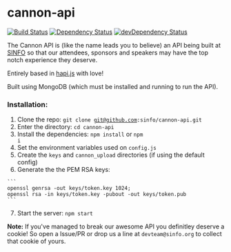 cannon-api
===============
[![Build Status](https://travis-ci.org/sinfo/cannon-api.svg)](https://travis-ci.org/sinfo/cannon-api)
[![Dependency Status](https://david-dm.org/sinfo/cannon-api.svg?style=flat)](https://david-dm.org/sinfo/cannon-api)
[![devDependency Status](https://david-dm.org/sinfo/cannon-api/dev-status.svg?style=flat)](https://david-dm.org/sinfo/cannon-api#info=devDependencies)


The Cannon API is (like the name leads you to believe) an API being built at [SINFO](http://sinfo.org) so that our attendees, sponsors and speakers may have the top notch experience they deserve.

Entirely based in [hapi.js](http://hapijs.com) with love!

Built using MongoDB (which must be installed and running to run the API).

### Installation:
  1. Clone the repo: <code>git clone git@github.com:sinfo/cannon-api.git</code>
  2. Enter the directory: <code>cd cannon-api</code>
  3. Install the dependencies: <code>npm install</code> or <code>npm i</code>
  4. Set the environment variables used on <code>config.js</code>
  5. Create the <code>keys</code> and <code>cannon_upload</code> directories (if using the default config)
  6. Generate the the PEM RSA keys:

    ```
    openssl genrsa -out keys/token.key 1024;
    openssl rsa -in keys/token.key -pubout -out keys/token.pub
    ```
  7. Start the server: <code>npm start</code>


**Note:** If you've managed to break our awesome API you definitley deserve a cookie! So open a Issue/PR or drop us a line at `devteam@sinfo.org` to collect that cookie of yours.
